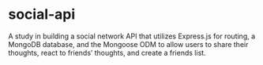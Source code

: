 # social-api
A study in building a social network API that utilizes Express.js for routing, a MongoDB database, and the Mongoose ODM to allow users to share their thoughts, react to friends’ thoughts, and create a friends list.
